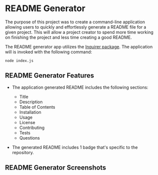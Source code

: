 # README Generator

The purpose of this project was to create a command-line application allowing users to quickly and effortlessly generate a README file for a given project.  This will allow a project creator to spend more time working on finishing the project and less time creating a good README.

The README generator app utilizes the [Inquirer package](https://www.npmjs.com/package/inquirer). The application will is invoked with the following command:

```
node index.js
```

## README Generator Features

* The application generated README includes the following sections: 

  * Title
  * Description
  * Table of Contents
  * Installation
  * Usage
  * License
  * Contributing
  * Tests
  * Questions

* The generated README includes 1 badge that's specific to the repository.



## README Generator Screenshots


